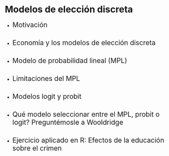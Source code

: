# Modelos de elección discreta
- <span style="font-size:150%">Motivación</span> <br> <br>

- <span style="font-size:150%">Economía y los modelos de elección discreta</span> <br> <br>

- <span style="font-size:150%">Modelo de probabilidad lineal (MPL)</span> <br> <br>

- <span style="font-size:150%">Limitaciones del MPL</span> <br> <br>

- <span style="font-size:150%">Modelos logit y probit</span> <br> <br>

- <span style="font-size:150%">Qué modelo seleccionar entre el MPL, probit o logit? Preguntémosle a Wooldridge</span> <br> <br>

- <span style="font-size:150%">Ejercicio aplicado en R: Efectos de la educación sobre el crimen</span> <br>
